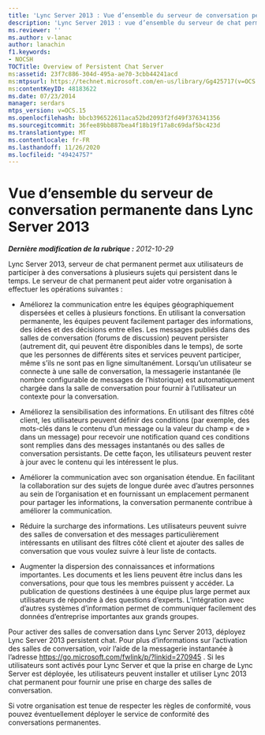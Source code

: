 ```yaml
---
title: 'Lync Server 2013 : Vue d’ensemble du serveur de conversation permanente'
description: 'Lync Server 2013 : vue d’ensemble du serveur de chat permanent.'
ms.reviewer: ''
ms.author: v-lanac
author: lanachin
f1.keywords:
- NOCSH
TOCTitle: Overview of Persistent Chat Server
ms:assetid: 23f7c886-304d-495a-ae70-3cbb44241acd
ms:mtpsurl: https://technet.microsoft.com/en-us/library/Gg425717(v=OCS.15)
ms:contentKeyID: 48183622
ms.date: 07/23/2014
manager: serdars
mtps_version: v=OCS.15
ms.openlocfilehash: bbcb396522611aca52bd2093f2fd49f376341356
ms.sourcegitcommit: 36fee89bb887bea4f18b19f17a8c69daf5bc423d
ms.translationtype: MT
ms.contentlocale: fr-FR
ms.lasthandoff: 11/26/2020
ms.locfileid: "49424757"
---
```

# <a name="overview-of-persistent-chat-server-in-lync-server-2013"></a>Vue d’ensemble du serveur de conversation permanente dans Lync Server 2013

<div data-xmlns="http://www.w3.org/1999/xhtml">

<div class="topic" data-xmlns="http://www.w3.org/1999/xhtml" data-msxsl="urn:schemas-microsoft-com:xslt" data-cs="https://msdn.microsoft.com/">

<div data-asp="https://msdn2.microsoft.com/asp">



</div>

<div id="mainSection">

<div id="mainBody">

<span> </span>

_**Dernière modification de la rubrique :** 2012-10-29_

Lync Server 2013, serveur de chat permanent permet aux utilisateurs de participer à des conversations à plusieurs sujets qui persistent dans le temps. Le serveur de chat permanent peut aider votre organisation à effectuer les opérations suivantes :

  - Améliorez la communication entre les équipes géographiquement dispersées et celles à plusieurs fonctions. En utilisant la conversation permanente, les équipes peuvent facilement partager des informations, des idées et des décisions entre elles. Les messages publiés dans des salles de conversation (forums de discussion) peuvent persister (autrement dit, qui peuvent être disponibles dans le temps), de sorte que les personnes de différents sites et services peuvent participer, même s’ils ne sont pas en ligne simultanément. Lorsqu’un utilisateur se connecte à une salle de conversation, la messagerie instantanée (le nombre configurable de messages de l’historique) est automatiquement chargée dans la salle de conversation pour fournir à l’utilisateur un contexte pour la conversation.

  - Améliorez la sensibilisation des informations. En utilisant des filtres côté client, les utilisateurs peuvent définir des conditions (par exemple, des mots-clés dans le contenu d’un message ou la valeur du champ « de » dans un message) pour recevoir une notification quand ces conditions sont remplies dans des messages instantanés ou des salles de conversation persistants. De cette façon, les utilisateurs peuvent rester à jour avec le contenu qui les intéressent le plus.

  - Améliorer la communication avec son organisation étendue. En facilitant la collaboration sur des sujets de longue durée avec d’autres personnes au sein de l’organisation et en fournissant un emplacement permanent pour partager les informations, la conversation permanente contribue à améliorer la communication.

  - Réduire la surcharge des informations. Les utilisateurs peuvent suivre des salles de conversation et des messages particulièrement intéressants en utilisant des filtres côté client et ajouter des salles de conversation que vous voulez suivre à leur liste de contacts.

  - Augmenter la dispersion des connaissances et informations importantes. Les documents et les liens peuvent être inclus dans les conversations, pour que tous les membres puissent y accéder. La publication de questions destinées à une équipe plus large permet aux utilisateurs de répondre à des questions d’experts. L’intégration avec d’autres systèmes d’information permet de communiquer facilement des données d’entreprise importantes aux grands groupes.

Pour activer des salles de conversation dans Lync Server 2013, déployez Lync Server 2013 persistent chat. Pour plus d’informations sur l’activation des salles de conversation, voir l’aide de la messagerie instantanée à l’adresse <https://go.microsoft.com/fwlink/p/?linkid=270945> . Si les utilisateurs sont activés pour Lync Server et que la prise en charge de Lync Server est déployée, les utilisateurs peuvent installer et utiliser Lync 2013 chat permanent pour fournir une prise en charge des salles de conversation.

Si votre organisation est tenue de respecter les règles de conformité, vous pouvez éventuellement déployer le service de conformité des conversations permanentes.

</div>

<span> </span>

</div>

</div>

</div>

